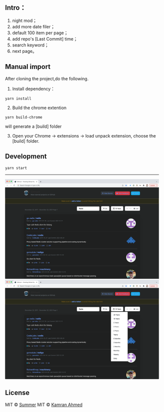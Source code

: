 


## Intro：

1. night mod；
2. add more date filer；
3. default 100 item per page；
4. add repo's [Last Commit] time；
5. search keyword；
6. next page。

## Manual import

After cloning the project,do the following.

1. Install dependency：

```
yarn install
```

2. Build the chrome extention

```
yarn build-chrome
```

will generate a [build] folder

3. Open your Chrome -> extensions -> load unpack extension, choose the [build] folder.

## Development

```
yarn start
```

-----


<p align="center">
    <img src="https://github.com/summerblue/githunt-x/blob/master/public/img/dark-mod.png?raw=true"  />
    <img src="https://github.com/summerblue/githunt-x/blob/master/public/img/time-filter.png?raw=true"  />
</p>

## License

MIT © [Summer](https://learnku.com)
MIT © [Kamran Ahmed](https://kamranahmed.info)

